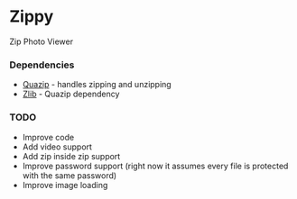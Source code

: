 # Zippy
Zip Photo Viewer

### Dependencies
- [Quazip](http://quazip.sourceforge.net/ "Quazip") - handles zipping and unzipping
- [Zlib](http://zlib.net/ "Zlib") - Quazip dependency

### TODO
- Improve code
- Add video support
- Add zip inside zip support
- Improve password support (right now it assumes every file is protected with the same password)
- Improve image loading